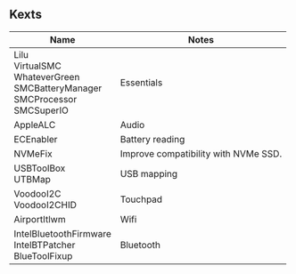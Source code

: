 ## Kexts

|Name|Notes|
|---|---|
|Lilu<br>VirtualSMC<br>WhateverGreen<br>SMCBatteryManager<br>SMCProcessor<br>SMCSuperIO|Essentials|
|AppleALC|Audio|
|ECEnabler|Battery reading|
|NVMeFix|Improve compatibility with NVMe SSD.|
|USBToolBox<br>UTBMap|USB mapping|
|VoodooI2C<br>VoodooI2CHID|Touchpad|
|AirportItlwm|Wifi|
|IntelBluetoothFirmware<br>IntelBTPatcher<br>BlueToolFixup|Bluetooth|
